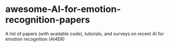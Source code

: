 # awesome-AI-for-emotion-recognition-papers
A  list of papers (with available code), tutorials, and surveys on recent AI for emotion recognition (AI4ER)
